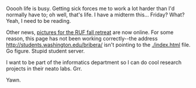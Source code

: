 Ooooh life is busy.  Getting sick forces me to work a lot harder than I'd normally have to; oh well, that's life.  I have a midterm this... Friday?  What?  Yeah, I need to be reading.

Other news, <a href="http://students.washington.edu/ruf">pictures for the RUF fall retreat</a> are now online.  For some reason, this page has not been working correctly--the address <a href="http://students.washington.edu/bribera/">http://students.washington.edu/bribera/</a> isn't pointing to the <a href="http://students.washington.edu/bribera/index.html">./index.html</a> file.  Go figure.  Stupid student server.

I want to be part of the informatics department so I can do cool research projects in their neato labs.  Grr.

Yawn.